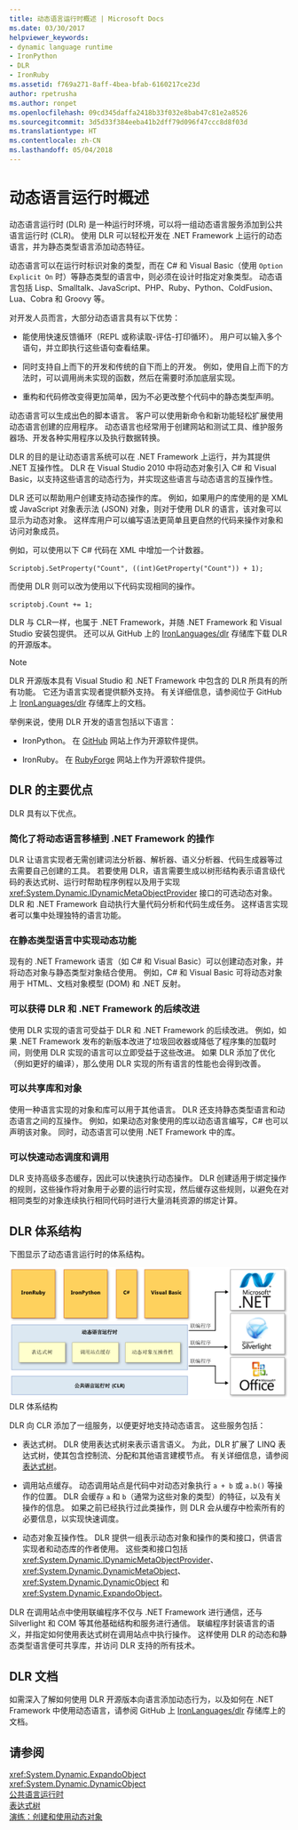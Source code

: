 ```yaml
---
title: 动态语言运行时概述 | Microsoft Docs
ms.date: 03/30/2017
helpviewer_keywords:
- dynamic language runtime
- IronPython
- DLR
- IronRuby
ms.assetid: f769a271-8aff-4bea-bfab-6160217ce23d
author: rpetrusha
ms.author: ronpet
ms.openlocfilehash: 09cd345daffa2418b33f032e8bab47c81e2a8526
ms.sourcegitcommit: 3d5d33f384eeba41b2dff79d096f47ccc8d8f03d
ms.translationtype: HT
ms.contentlocale: zh-CN
ms.lasthandoff: 05/04/2018
---
```

# <a name="dynamic-language-runtime-overview"></a>动态语言运行时概述
动态语言运行时 (DLR) 是一种运行时环境，可以将一组动态语言服务添加到公共语言运行时 (CLR)。 使用 DLR 可以轻松开发在 .NET Framework 上运行的动态语言，并为静态类型语言添加动态特征。  
  
 动态语言可以在运行时标识对象的类型，而在 C# 和 Visual Basic（使用 `Option Explicit On` 时）等静态类型的语言中，则必须在设计时指定对象类型。 动态语言包括 Lisp、Smalltalk、JavaScript、PHP、Ruby、Python、ColdFusion、Lua、Cobra 和 Groovy 等。  
  
 对开发人员而言，大部分动态语言具有以下优势：  
  
-   能使用快速反馈循环（REPL 或称读取-评估-打印循环）。 用户可以输入多个语句，并立即执行这些语句查看结果。  
  
-   同时支持自上而下的开发和传统的自下而上的开发。 例如，使用自上而下的方法时，可以调用尚未实现的函数，然后在需要时添加底层实现。  
  
-   重构和代码修改变得更加简单，因为不必更改整个代码中的静态类型声明。  
  
 动态语言可以生成出色的脚本语言。 客户可以使用新命令和新功能轻松扩展使用动态语言创建的应用程序。 动态语言也经常用于创建网站和测试工具、维护服务器场、开发各种实用程序以及执行数据转换。  
  
 DLR 的目的是让动态语言系统可以在 .NET Framework 上运行，并为其提供 .NET 互操作性。 DLR 在 Visual Studio 2010 中将动态对象引入 C# 和 Visual Basic，以支持这些语言的动态行为，并实现这些语言与动态语言的互操作性。  
  
 DLR 还可以帮助用户创建支持动态操作的库。 例如，如果用户的库使用的是 XML 或 JavaScript 对象表示法 (JSON) 对象，则对于使用 DLR 的语言，该对象可以显示为动态对象。 这样库用户可以编写语法更简单且更自然的代码来操作对象和访问对象成员。  
  
 例如，可以使用以下 C# 代码在 XML 中增加一个计数器。  
  
 `Scriptobj.SetProperty("Count", ((int)GetProperty("Count")) + 1);`  
  
 而使用 DLR 则可以改为使用以下代码实现相同的操作。  
  
 `scriptobj.Count += 1;`  
  
 DLR 与 CLR一样，也属于 .NET Framework，并随 .NET Framework 和 Visual Studio 安装包提供。 还可以从 GitHub 上的 [IronLanguages/dlr](https://github.com/IronLanguages/dlr) 存储库下载 DLR 的开源版本。  
  
> [!NOTE]
>  DLR 开源版本具有 Visual Studio 和 .NET Framework 中包含的 DLR 所具有的所有功能。 它还为语言实现者提供额外支持。 有关详细信息，请参阅位于 GitHub 上 [IronLanguages/dlr](https://github.com/IronLanguages/dlr) 存储库上的文档。 
  
 举例来说，使用 DLR 开发的语言包括以下语言：  
  
-   IronPython。 在 [GitHub](https://github.com/IronLanguages/ironpython2) 网站上作为开源软件提供。  
  
-   IronRuby。 在 [RubyForge](http://go.microsoft.com/fwlink/?LinkId=141044) 网站上作为开源软件提供。  
  
## <a name="primary-dlr-advantages"></a>DLR 的主要优点  
 DLR 具有以下优点。  
  
### <a name="simplifies-porting-dynamic-languages-to-the-net-framework"></a>简化了将动态语言移植到 .NET Framework 的操作  
 DLR 让语言实现者无需创建词法分析器、解析器、语义分析器、代码生成器等过去需要自己创建的工具。 若要使用 DLR，语言需要生成以树形结构表示语言级代码的表达式树、运行时帮助程序例程以及用于实现 <xref:System.Dynamic.IDynamicMetaObjectProvider> 接口的可选动态对象。 DLR 和 .NET Framework 自动执行大量代码分析和代码生成任务。 这样语言实现者可以集中处理独特的语言功能。  
  
### <a name="enables-dynamic-features-in-statically-typed-languages"></a>在静态类型语言中实现动态功能  
 现有的 .NET Framework 语言（如 C# 和 Visual Basic）可以创建动态对象，并将动态对象与静态类型对象结合使用。 例如，C# 和 Visual Basic 可将动态对象用于 HTML、文档对象模型 (DOM) 和 .NET 反射。  
  
### <a name="provides-future-benefits-of-the-dlr-and-net-framework"></a>可以获得 DLR 和 .NET Framework 的后续改进  
 使用 DLR 实现的语言可受益于 DLR 和 .NET Framework 的后续改进。 例如，如果 .NET Framework 发布的新版本改进了垃圾回收器或降低了程序集的加载时间，则使用 DLR 实现的语言可以立即受益于这些改进。 如果 DLR 添加了优化（例如更好的编译），那么使用 DLR 实现的所有语言的性能也会得到改善。  
  
### <a name="enables-sharing-of-libraries-and-objects"></a>可以共享库和对象  
 使用一种语言实现的对象和库可以用于其他语言。 DLR 还支持静态类型语言和动态语言之间的互操作。 例如，如果动态对象使用的库以动态语言编写，C# 也可以声明该对象。 同时，动态语言可以使用 .NET Framework 中的库。  
  
### <a name="provides-fast-dynamic-dispatch-and-invocation"></a>可以快速动态调度和调用  
 DLR 支持高级多态缓存，因此可以快速执行动态操作。 DLR 创建适用于绑定操作的规则，这些操作将对象用于必要的运行时实现，然后缓存这些规则，以避免在对相同类型的对象连续执行相同代码时进行大量消耗资源的绑定计算。  
  
## <a name="dlr-architecture"></a>DLR 体系结构  
 下图显示了动态语言运行时的体系结构。  
  
 ![动态语言运行时体系结构概述](../../../docs/framework/reflection-and-codedom/media/dlr-archoverview.png "DLR_ArchOverview")  
DLR 体系结构  
  
 DLR 向 CLR 添加了一组服务，以便更好地支持动态语言。 这些服务包括：  
  
-   表达式树。 DLR 使用表达式树来表示语言语义。 为此，DLR 扩展了 LINQ 表达式树，使其包含控制流、分配和其他语言建模节点。 有关详细信息，请参阅[表达式树](http://msdn.microsoft.com/library/fb1d3ed8-d5b0-4211-a71f-dd271529294b)。  
  
-   调用站点缓存。 动态调用站点是代码中对动态对象执行 `a + b` 或 `a.b()` 等操作的位置。 DLR 会缓存 `a` 和 `b`（通常为这些对象的类型）的特征，以及有关操作的信息。 如果之前已经执行过此类操作，则 DLR 会从缓存中检索所有的必要信息，以实现快速调度。  
  
-   动态对象互操作性。 DLR 提供一组表示动态对象和操作的类和接口，供语言实现者和动态库的作者使用。 这些类和接口包括<xref:System.Dynamic.IDynamicMetaObjectProvider>、<xref:System.Dynamic.DynamicMetaObject>、<xref:System.Dynamic.DynamicObject> 和 <xref:System.Dynamic.ExpandoObject>。  
  
 DLR 在调用站点中使用联编程序不仅与 .NET Framework 进行通信，还与 Silverlight 和 COM 等其他基础结构和服务进行通信。 联编程序封装语言的语义，并指定如何使用表达式树在调用站点中执行操作。 这样使用 DLR 的动态和静态类型语言便可共享库，并访问 DLR 支持的所有技术。  
  
## <a name="dlr-documentation"></a>DLR 文档  
 如需深入了解如何使用 DLR 开源版本向语言添加动态行为，以及如何在 .NET Framework 中使用动态语言，请参阅 GitHub 上 [IronLanguages/dlr](https://github.com/IronLanguages/dlr/tree/master/Docs) 存储库上的文档。  
  
## <a name="see-also"></a>请参阅  
 <xref:System.Dynamic.ExpandoObject>  
 <xref:System.Dynamic.DynamicObject>  
 [公共语言运行时](../../../docs/standard/clr.md)  
 [表达式树](http://msdn.microsoft.com/library/fb1d3ed8-d5b0-4211-a71f-dd271529294b)  
 [演练：创建和使用动态对象](~/docs/csharp/programming-guide/types/walkthrough-creating-and-using-dynamic-objects.md)
